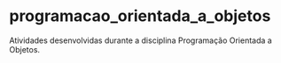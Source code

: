 # programacao_orientada_a_objetos
Atividades desenvolvidas durante a disciplina Programação Orientada a Objetos.
